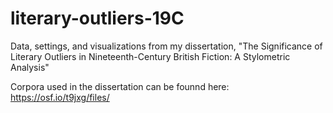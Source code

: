 # literary-outliers-19C
Data, settings, and visualizations from my dissertation, "The Significance of Literary Outliers in Nineteenth-Century British Fiction: A Stylometric Analysis"

Corpora used in the dissertation can be founnd here: https://osf.io/t9jxg/files/
